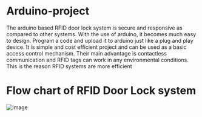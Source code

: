 # Arduino-project
The arduino based RFID door lock system is secure and responsive as compared to other systems. With the use of arduino, it becomes much easy to design. Program a code and upload it to arduino just like a plug and play device. It is simple and cost efficient project and can be used as a basic access control mechanism. Their main advantage is contactless communication and RFID tags can work in any environmental conditions. This is the reason RFID systems are more efficient

# Flow chart of RFID Door Lock system 

![image](https://user-images.githubusercontent.com/57653187/173242957-50391f04-fa21-46a1-8171-7c92f5ed6f0f.png)



